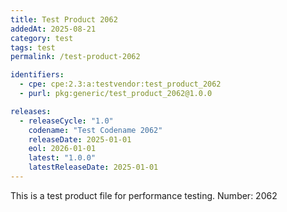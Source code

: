 ```yaml
---
title: Test Product 2062
addedAt: 2025-08-21
category: test
tags: test
permalink: /test-product-2062

identifiers:
  - cpe: cpe:2.3:a:testvendor:test_product_2062
  - purl: pkg:generic/test_product_2062@1.0.0

releases:
  - releaseCycle: "1.0"
    codename: "Test Codename 2062"
    releaseDate: 2025-01-01
    eol: 2026-01-01
    latest: "1.0.0"
    latestReleaseDate: 2025-01-01
---
```


This is a test product file for performance testing. Number: 2062

